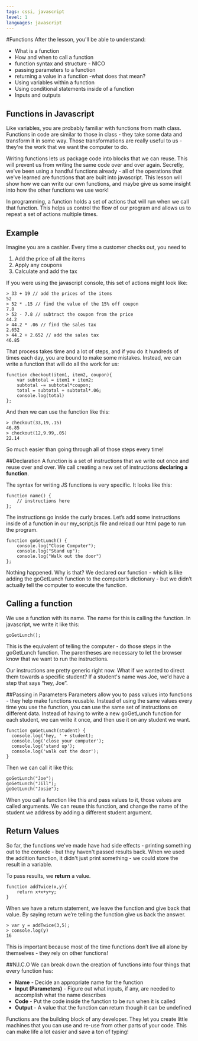 ```yaml
---
tags: cssi, javascript
level: 1
languages: javascript
---
```

#Functions
After the lesson, you'll be able to understand:
+ What is a function
+ How and when to call a function
+ function syntax and structure - NICO
+ passing parameters to a function
+ returning a value in a function -what does that mean?
+ Using variables within a function
+ Using conditional statements inside of a function
+ Inputs and outputs

## Functions in Javascript
Like variables, you are probably familiar with functions from math class. Functions in code are similar to those in class - they take some data and transform it in some way. Those transformations are really useful to us - they're the work that we want the computer to do.

Writing functions lets us package code into blocks that we can reuse. This will prevent us from writing the same code over and over again. Secretly, we've been using a handful functions already - all of the operations that we've learned are functions that are built into javascript. This lesson will show how we can write our own functions, and maybe give us some insight into how the other functions we use work!

In programming, a function holds a set of actions that will run when we call that function. This helps us control the flow of our program and allows us to repeat a set of actions multiple times.

## Example
Imagine you are a cashier. Every time a customer checks out, you need to

1. Add the price of all the items
2. Apply any coupons
3. Calculate and add the tax

If you were using the javascript console, this set of actions might look like:
```
> 33 + 19 // add the prices of the items
52
> 52 * .15 // find the value of the 15% off coupon
7.8
> 52 - 7.8 // subtract the coupon from the price
44.2
> 44.2 * .06 // find the sales tax
2.652
> 44.2 + 2.652 // add the sales tax
46.85
```
That process takes time and a lot of steps, and if you do it hundreds of times each day, you are bound to make some mistakes. Instead, we can write a function that will do all the work for us:

```
function checkout(item1, item2, coupon){
    var subtotal = item1 + item2;
    subtotal -= subtotal*coupon;
    total = subtotal + subtotal*.06;
    console.log(total)
};
```
And then we can use the function like this:
```
> checkout(33,19,.15)
46.85
> checkout(12,9.99,.05)
22.14
```
So much easier than going through all of those steps every time!

##Declaration
A function is a set of instructions that we write out once and reuse over and over. We call creating a new set of instructions **declaring a function**.

The syntax for writing JS functions is very specific. It looks like this:

```
function name() {
    // instructions here
};
```
The instructions go inside the curly braces. Let’s add some instructions inside of a function in our my_script.js file and reload our html page to run the program.

```
function goGetLunch() {
    console.log("Close Computer");
    console.log("Stand up");
    console.log("Walk out the door")
};
```

Nothing happened. Why is that? We declared our function - which is like adding the goGetLunch function to the computer’s dictionary - but we didn’t actually tell the computer to execute the function.

## Calling a function
We use a function with its name. The name for this is calling the function. In javascript, we write it like this:

```
goGetLunch();
```

This is the equivalent of telling the computer - do those steps in the goGetLunch function. The parentheses are necessary to let the browser know that we want to run the instructions.

Our instructions are pretty generic right now. What if we wanted to direct them towards a specific student? If a student's name was Joe, we'd have a step that says “hey, Joe”.

##Passing in Parameters
Parameters allow you to pass values into functions - they help make functions reusable. Instead of using the same values every time you use the function, you can use the same set of instructions on different data. Instead of having to write a new goGetLunch function for each student, we can write it once, and then use it on any student we want.
```
function goGetLunch(student) {
  console.log('hey, ' + student);
  console.log('close your computer');
  console.log('stand up');
  console.log('walk out the door');
}
```
Then we can call it like this:
```
goGetLunch("Joe");
goGetLunch("Jill");
goGetLunch("Josie");
```
When you call a function like this and pass values to it, those values are called arguments. We can reuse this function, and change the name of the student we address by adding a different student argument.

## Return Values
So far, the functions we've made have had side effects - printing something out to the console - but they haven't passed results back. When we used the addition function, it didn't just print something - we could store the result in a variable.

To pass results, we **return** a value.
```
function addTwice(x,y){
    return x+x+y+y;
}
```
When we have a return statement, we leave the function and give back that value. By saying return we’re telling the function give us back the answer.

```
> var y = addTwice(3,5);
> console.log(y)
16
```
This is important because most of the time functions don’t live all alone by themselves - they rely on other functions!

##N.I.C.O
We can break down the creation of functions into four things that every function has:
+ **Name** - Decide an appropriate name for the function
+ **Input (Parameters)**  - Figure out what inputs, if any, are needed to accomplish what the name describes
+ **Code** - Put the code inside the function to be run when it is called
+ **Output** - A value that the function can return though it can be undefined

Functions are the building block of any developer. They let you create little machines that you can use and re-use from other parts of your code. This can make life a lot easier and save a ton of typing!
